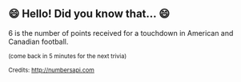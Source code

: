 ## :smile: Hello! Did you know that... :smile:
6 is the number of points received for a touchdown in American and Canadian football.

<sup>(come back in 5 minutes for the next trivia)</sup>


<sup>Credits: http://numbersapi.com</sup>
